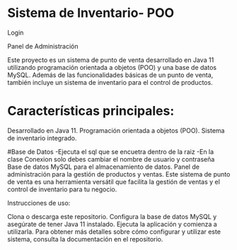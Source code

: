 # Sistema de Inventario- POO
Login


Panel de Administración


Este proyecto es un sistema de punto de venta desarrollado en Java 11 utilizando programación orientada a objetos (POO) y una base de datos MySQL. Además de las funcionalidades básicas de un punto de venta, también incluye un sistema de inventario para el control de productos.

# Características principales:

Desarrollado en Java 11.
Programación orientada a objetos (POO).
Sistema de inventario integrado.

#Base de Datos
-Ejecuta el sql que se encuetra dentro de la raiz
-En la clase Conexion solo debes cambiar el nombre de usuario y contraseña
Base de datos MySQL para el almacenamiento de datos.
Panel de administración para la gestión de productos y ventas.
Este sistema de punto de venta es una herramienta versátil que facilita la gestión de ventas y el control de inventario para tu negocio.

Instrucciones de uso:

Clona o descarga este repositorio.
Configura la base de datos MySQL y asegúrate de tener Java 11 instalado.
Ejecuta la aplicación y comienza a utilizarla.
Para obtener más detalles sobre cómo configurar y utilizar este sistema, consulta la documentación en el repositorio.
